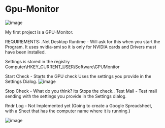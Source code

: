 # Gpu-Monitor
![image](https://user-images.githubusercontent.com/35293441/213869750-b99d7018-500b-42bd-8368-315bdbd757ac.png)

My first project is a GPU-Monitor.

REQUIREMENTS:
.Net Desktop Runtime - Will ask for this when you start the Program.
It uses nvidia-smi so it is only for NVIDIA cards and Drivers must have been installed.



Settings is stored in the registry
Computer\HKEY_CURRENT_USER\Software\GPUMonitor

Start Check - Starts the GPU check 
Uses the settings you provide in the Settings Dialog.
![image](https://user-images.githubusercontent.com/35293441/213870025-bcdd3836-7439-47a1-b9e9-f9efdf3c83ee.png)

Stop Check - What do you think? its Stops the check..
Test Mail - Test mail sending with the settings you provide in the Settings dialog.


Rndr Log - Not Implemented yet (Going to create a Google Spreadsheet, with a Sheet that has the computer name where it is running.)

![image](https://user-images.githubusercontent.com/35293441/213870527-93b216dc-029f-4ca5-b082-b2507f5eaabd.png)


